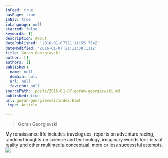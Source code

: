 ```yaml
---
inFeed: true
hasPage: true
inNav: true
inLanguage: null
starred: false
keywords: []
description: About
datePublished: '2016-01-07T21:11:55.754Z'
dateModified: '2016-01-07T21:11:38.111Z'
title: Goran Georgievski
author: []
authors: []
publisher:
  name: null
  domain: null
  url: null
  favicon: null
sourcePath: _posts/2016-01-07-goran-georgievski.md
published: true
url: goran-georgievski/index.html
_type: Article

---
```

> Goran Georgievski

My renaissance life includes travelogues, reports on adventure 
racing, random thoughts on science and technology, imaginary worlds torn
bits of reality and other multimedia conceptual, more or less 
successful attempts.
![](https://the-grid-user-content.s3-us-west-2.amazonaws.com/33940579-b2f0-49c0-a3c1-f798f36c259b.jpg)